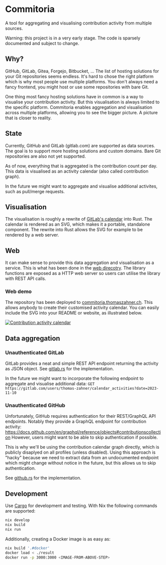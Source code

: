 # Commitoria

A tool for aggregating and visualising contribution activity from multiple sources.

Warning: this project is in a very early stage. The code is sparsely documented and subject to change.

## Why?

GitHub, GitLab, Gitea, Forgejo, Bitbucket, ...
The list of hosting solutions for your Git repositories seems endless.
It's hard to chose the right platform which is why most people use multiple platforms.
You don't always need a fancy frontend, you might host or use some repositories with bare Git.

One thing most fancy hosting solutions have in common is a way to visualise your contribution activity.
But this visualisation is always limited to the specific platform.
Commitoria enables aggregation and visualisation across multiple platforms,
allowing you to see the bigger picture.
A picture that is closer to reality.

## State

Currently, GitHub and GitLab (gitlab.com) are supported as data sources.
The goal is to support more hosting solutions and custom domains.
Bare Git repositories are also not yet supported.

As of now, everything that is aggregated is the contribution count per day.
This data is visualised as an activity calendar (also called contribution graph).

In the future we might want to aggregate and visualise additional activites, such as pull/merge requests.

## Visualisation

The visualisation is roughly a rewrite of
[GitLab's calendar](https://gitlab.com/gitlab-org/gitlab/-/blob/master/app/assets/javascripts/pages/users/activity_calendar.js)
into Rust.
The calendar is rendered as an SVG, which makes it a portable, standalone component.
The rewrite into Rust allows the SVG for example to be rendered by a web server.

## Web

It can make sense to provide this data aggregation and visualisation as a service.
This is what has been done in the [web direcotry](./web).
The library functions are exposed as a HTTP web server so users can utilise the library with REST API calls.

### Web demo

The repository has been deployed to [commitoria.thomaszahner.ch](https://commitoria.thomaszahner.ch).
This allows anybody to create their customised activity calendar.
You can easily include the SVG into your README or website, as illustrated below.

[![Contribution activity calendar](https://commitoria.thomaszahner.ch/api/calendar.svg?gitlab=thomas-zahner&github=thomas-zahner&font_size=13&cell_size=20)](https://commitoria.thomaszahner.ch/calendar?gitlab=thomas-zahner&github=thomas-zahner&font_size=13&cell_size=20)

## Data aggregation

### Unauthenticated GitLab

GitLab provides a neat and simple REST API endpoint returning the activity as JSON object.
See [gitlab.rs](./lib/src/provider/gitlab.rs) for the implementation.

In the future we might want to incorporate the following endpoint to aggregate and visualise additional data:
`GET https://gitlab.com/users/thomas-zahner/calendar_activities?date=2023-11-10`

### Unauthenticated GitHub

Unfortunately, GitHub requires authentication for their REST/GraphQL API endpoints.
Notably they provide a GraphQL endpoint for contribution activity: https://docs.github.com/en/graphql/reference/objects#contributionscollection
However, users might want to be able to skip authentication if possible.

This is why we'll be using the contribution calendar graph directly, which is publicly disaplyed on all profiles (unless disabled).
Using this approach is "hacky" because we need to extract data from an undocumented endpoint which might change without notice in the future,
but this allows us to skip authentication.

See [github.rs](./lib/src/provider/github.rs) for the implementation.

## Development

Use [Cargo](https://doc.rust-lang.org/cargo/) for development and testing.
With Nix the following commands are supported:

```bash
nix develop
nix build
nix run
```

Additionally, creating a Docker image is as easy as:

```bash
nix build '.#docker'
docker load < ./result
docker run -p 3000:3000 <IMAGE-FROM-ABOVE-STEP>
```
